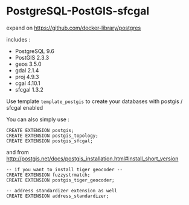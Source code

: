 # PostgreSQL-PostGIS-sfcgal

expand on https://github.com/docker-library/postgres

includes :

* PostgreSQL 9.6
* PostGIS 2.3.3
* geos 3.5.0
* gdal 2.1.4
* proj 4.9.3
* cgal 4.10.1
* sfcgal 1.3.2

Use template `template_postgis` to create your databases with postgis / sfcgal enabled

You can also simply use : 
```
CREATE EXTENSION postgis;
CREATE EXTENSION postgis_topology;
CREATE EXTENSION postgis_sfcgal;
```

and from http://postgis.net/docs/postgis_installation.html#install_short_version
```
-- if you want to install tiger geocoder --
CREATE EXTENSION fuzzystrmatch;
CREATE EXTENSION postgis_tiger_geocoder;

-- address standardizer extension as well
CREATE EXTENSION address_standardizer;
```
